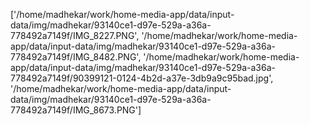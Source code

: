 ['/home/madhekar/work/home-media-app/data/input-data/img/madhekar/93140ce1-d97e-529a-a36a-778492a7149f/IMG_8227.PNG', 
'/home/madhekar/work/home-media-app/data/input-data/img/madhekar/93140ce1-d97e-529a-a36a-778492a7149f/IMG_8482.PNG', 
'/home/madhekar/work/home-media-app/data/input-data/img/madhekar/93140ce1-d97e-529a-a36a-778492a7149f/90399121-0124-4b2d-a37e-3db9a9c95bad.jpg', 
'/home/madhekar/work/home-media-app/data/input-data/img/madhekar/93140ce1-d97e-529a-a36a-778492a7149f/IMG_8673.PNG']